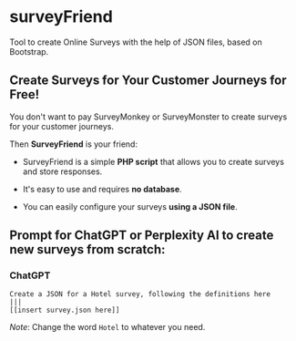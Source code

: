 # surveyFriend
Tool to create Online Surveys with the help of JSON files, based on Bootstrap.

## Create Surveys for Your Customer Journeys for Free!

You don't want to pay SurveyMonkey or SurveyMonster to create surveys for your customer journeys.

Then **SurveyFriend** is your friend:

- SurveyFriend is a simple **PHP script** that allows you to create surveys and store responses.

- It's easy to use and requires **no database**.

- You can easily configure your surveys **using a JSON file**.

## Prompt for ChatGPT or Perplexity AI to create new surveys from scratch:

  ### ChatGPT
  
  ```
  Create a JSON for a Hotel survey, following the definitions here
  |||
  [[insert survey.json here]]
  ```

  *Note*: Change the word `Hotel` to whatever you need.
